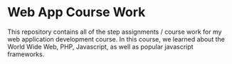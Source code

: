 # Web App Course Work 
This repository contains all of the step assignments / course work for my web application development course. 
In this course, we learned about the World Wide Web, PHP, Javascript, as well as popular javascript frameworks.
